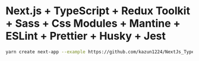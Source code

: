 # Next.js + TypeScript + Redux Toolkit + Sass + Css Modules + Mantine + ESLint + Prettier + Husky + Jest

```bash
yarn create next-app --example https://github.com/kazun1224/NextJs_TypeScript_ReduxToolkit_Sass_CSSMdules_Mantine_ESLint_Prettier_Template.git
```
